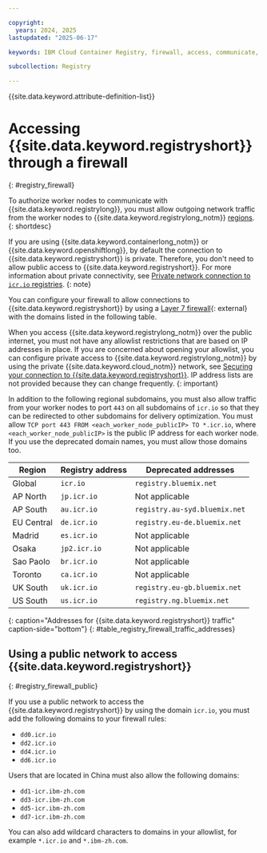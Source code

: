```yaml
---

copyright:
  years: 2024, 2025
lastupdated: "2025-06-17"

keywords: IBM Cloud Container Registry, firewall, access, communicate, domains, subdomains, traffic, allowlist

subcollection: Registry

---
```


{{site.data.keyword.attribute-definition-list}}

# Accessing {{site.data.keyword.registryshort}} through a firewall
{: #registry_firewall}

To authorize worker nodes to communicate with {{site.data.keyword.registrylong}}, you must allow outgoing network traffic from the worker nodes to {{site.data.keyword.registrylong_notm}} [regions](/docs/Registry?topic=Registry-registry_overview#registry_regions).
{: shortdesc}

If you are using {{site.data.keyword.containerlong_notm}} or {{site.data.keyword.openshiftlong}}, by default the connection to {{site.data.keyword.registryshort}} is private. Therefore, you don't need to allow public access to {{site.data.keyword.registryshort}}. For more information about private connectivity, see [Private network connection to `icr.io` registries](/docs/containers?topic=containers-registry#cluster_registry_auth_private).
{: note}

You can configure your firewall to allow connections to {{site.data.keyword.registryshort}} by using a [Layer 7 firewall](https://nordlayer.com/learn/firewall/layer-7/){: external} with the domains listed in the following table.

When you access {{site.data.keyword.registrylong_notm}} over the public internet, you must not have any allowlist restrictions that are based on IP addresses in place. If you are concerned about opening your allowlist, you can configure private access to {{site.data.keyword.registrylong_notm}} by using the private {{site.data.keyword.cloud_notm}} network, see [Securing your connection to {{site.data.keyword.registryshort}}](/docs/Registry?topic=Registry-registry_private). IP address lists are not provided because they can change frequently.
{: important}

In addition to the following regional subdomains, you must also allow traffic from your worker nodes to port `443` on all subdomains of `icr.io` so that they can be redirected to other subdomains for delivery optimization. You must allow `TCP port 443 FROM <each_worker_node_publicIP> TO *.icr.io`, where `<each_worker_node_publicIP>` is the public IP address for each worker node. If you use the deprecated domain names, you must allow those domains too.

| Region | Registry address | Deprecated addresses |
|--------|------------------|----------------------|
| Global | `icr.io` | `registry.bluemix.net` |
| AP North | `jp.icr.io` | Not applicable |
| AP South | `au.icr.io` | `registry.au-syd.bluemix.net` |
| EU Central | `de.icr.io` | `registry.eu-de.bluemix.net` |
| Madrid | `es.icr.io` | Not applicable |
| Osaka | `jp2.icr.io` | Not applicable |
| Sao Paolo | `br.icr.io` | Not applicable |
| Toronto | `ca.icr.io` | Not applicable |
| UK South | `uk.icr.io` | `registry.eu-gb.bluemix.net` |
| US South | `us.icr.io` | `registry.ng.bluemix.net` |
{: caption="Addresses for {{site.data.keyword.registryshort}} traffic" caption-side="bottom"}
{: #table_registry_firewall_traffic_addresses}

## Using a public network to access {{site.data.keyword.registryshort}}
{: #registry_firewall_public}

If you use a public network to access the {{site.data.keyword.registryshort}} by using the domain `icr.io`, you must add the following domains to your firewall rules:

- `dd0.icr.io`
- `dd2.icr.io`
- `dd4.icr.io`
- `dd6.icr.io`

Users that are located in China must also allow the following domains:

- `dd1-icr.ibm-zh.com`
- `dd3-icr.ibm-zh.com`
- `dd5-icr.ibm-zh.com`
- `dd7-icr.ibm-zh.com`

You can also add wildcard characters to domains in your allowlist, for example `*.icr.io` and `*.ibm-zh.com`.
